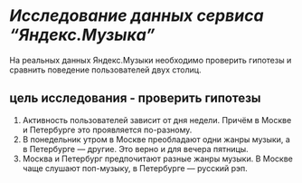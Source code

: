 # *Исследование данных сервиса “Яндекс.Музыка”*

На реальных данных Яндекс.Музыки необходимо проверить гипотезы и сравнить поведение пользователей двух столиц.

## цель исследования - проверить гипотезы

1. Активность пользователей зависит от дня недели. Причём в Москве и Петербурге это проявляется по-разному.
2. В понедельник утром в Москве преобладают одни жанры музыки, а в Петербурге — другие. Это верно и для вечера пятницы.
3. Москва и Петербург предпочитают разные жанры музыки. В Москве чаще слушают поп-музыку, в Петербурге — русский рэп.
